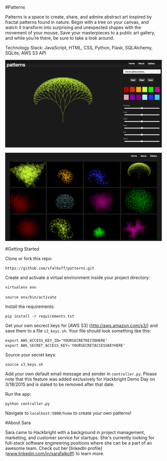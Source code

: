 #Patterns

Patterns is a space to create, share, and admire abstract art inspired by fractal patterns found in nature. Begin with a tree on your canvas, and watch it transform into surprising and unexpected shapes with the movement of your mouse. Save your masterpieces to a public art gallery, and while you’re there, be sure to take a look around.

Technology Stack: JavaScript, HTML, CSS, Python, Flask, SQLAlchemy, SQLite, AWS S3 API

![image](/static/images/home.png) 

![image](/static/images/gallery.png) 

#Getting Started

Clone or fork this repo: 

```
https://github.com/sfalkoff/patterns.git

```

Create and activate a virtual environment inside your project directory: 

```
virtualenv env

source env/bin/activate

```

Install the requirements:

```
pip install -r requirements.txt

```

Get your own secrect keys for [AWS S3] (http://aws.amazon.com/s3/) and save them to a file `s3_keys.sh`. Your file should look something like this:

```
export AWS_ACCESS_KEY_ID='YOURSECRETKEYIDHERE'
export AWS_SECRET_ACCESS_KEY='YOURSECRETACCESSKEYHERE'

```
	
Source your secret keys:

```
source s3_keys.sh

```
Add your own default email message and sender in `controller.py`. Please note that this feature was added exclusively for Hackbright Demo Day on 3/18/2015 and is slated to be removed after that date.

Run the app:

```
python controller.py

```
Navigate to `localhost:5000/home` to create your own patterns!

#About Sara

Sara came to Hackbright with a background in project management, marketing, and customer service for startups. She's currently looking for full-stack software engineering positions where she can be a part of an awesome team. Check out her [linkedIn profile] (www.linkedin.com/in/sarafalkoff) to learn more.



